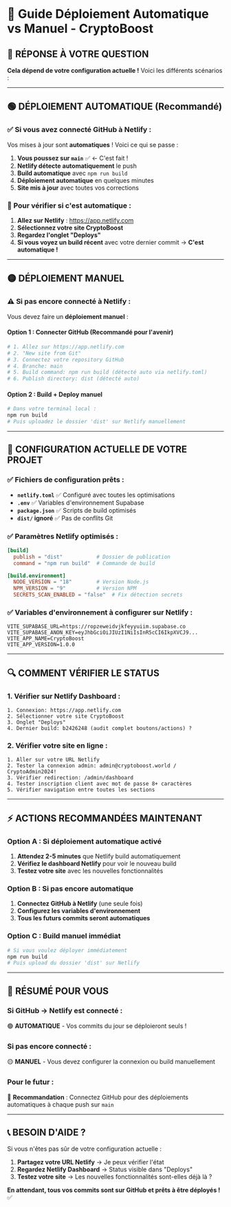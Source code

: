 # 🔄 Guide Déploiement Automatique vs Manuel - CryptoBoost

## 🤔 **RÉPONSE À VOTRE QUESTION**

**Cela dépend de votre configuration actuelle !** Voici les différents scénarios :

---

## 🟢 **DÉPLOIEMENT AUTOMATIQUE (Recommandé)**

### **✅ Si vous avez connecté GitHub à Netlify :**

Vos mises à jour sont **automatiques** ! Voici ce qui se passe :

1. **Vous poussez sur `main`** ✅ ← C'est fait !
2. **Netlify détecte automatiquement** le push
3. **Build automatique** avec `npm run build`
4. **Déploiement automatique** en quelques minutes
5. **Site mis à jour** avec toutes vos corrections

### **🎯 Pour vérifier si c'est automatique :**
1. **Allez sur Netlify** : https://app.netlify.com
2. **Sélectionnez votre site CryptoBoost**
3. **Regardez l'onglet "Deploys"**
4. **Si vous voyez un build récent** avec votre dernier commit → **C'est automatique !**

---

## 🟡 **DÉPLOIEMENT MANUEL**

### **⚠️ Si pas encore connecté à Netlify :**

Vous devez faire un **déploiement manuel** :

#### **Option 1 : Connecter GitHub (Recommandé pour l'avenir)**
```bash
# 1. Allez sur https://app.netlify.com
# 2. "New site from Git"
# 3. Connectez votre repository GitHub
# 4. Branche: main
# 5. Build command: npm run build (détecté auto via netlify.toml)
# 6. Publish directory: dist (détecté auto)
```

#### **Option 2 : Build + Deploy manuel**
```bash
# Dans votre terminal local :
npm run build
# Puis uploadez le dossier 'dist' sur Netlify manuellement
```

---

## 🚀 **CONFIGURATION ACTUELLE DE VOTRE PROJET**

### **✅ Fichiers de configuration prêts :**
- **`netlify.toml`** ✅ Configuré avec toutes les optimisations
- **`.env`** ✅ Variables d'environnement Supabase
- **`package.json`** ✅ Scripts de build optimisés
- **`dist/` ignoré** ✅ Pas de conflits Git

### **✅ Paramètres Netlify optimisés :**
```toml
[build]
  publish = "dist"           # Dossier de publication
  command = "npm run build"  # Commande de build

[build.environment]
  NODE_VERSION = "18"        # Version Node.js
  NPM_VERSION = "9"          # Version NPM
  SECRETS_SCAN_ENABLED = "false"  # Fix détection secrets
```

### **✅ Variables d'environnement à configurer sur Netlify :**
```
VITE_SUPABASE_URL=https://ropzeweidvjkfeyyuiim.supabase.co
VITE_SUPABASE_ANON_KEY=eyJhbGciOiJIUzI1NiIsInR5cCI6IkpXVCJ9...
VITE_APP_NAME=CryptoBoost
VITE_APP_VERSION=1.0.0
```

---

## 🔍 **COMMENT VÉRIFIER LE STATUS**

### **1. Vérifier sur Netlify Dashboard :**
```
1. Connexion: https://app.netlify.com
2. Sélectionner votre site CryptoBoost
3. Onglet "Deploys"
4. Dernier build: b2426248 (audit complet boutons/actions) ?
```

### **2. Vérifier votre site en ligne :**
```
1. Aller sur votre URL Netlify
2. Tester la connexion admin: admin@cryptoboost.world / CryptoAdmin2024!
3. Vérifier redirection: /admin/dashboard
4. Tester inscription client avec mot de passe 8+ caractères
5. Vérifier navigation entre toutes les sections
```

---

## ⚡ **ACTIONS RECOMMANDÉES MAINTENANT**

### **Option A : Si déploiement automatique activé**
1. **Attendez 2-5 minutes** que Netlify build automatiquement
2. **Vérifiez le dashboard Netlify** pour voir le nouveau build
3. **Testez votre site** avec les nouvelles fonctionnalités

### **Option B : Si pas encore automatique**
1. **Connectez GitHub à Netlify** (une seule fois)
2. **Configurez les variables d'environnement**
3. **Tous les futurs commits seront automatiques**

### **Option C : Build manuel immédiat**
```bash
# Si vous voulez déployer immédiatement
npm run build
# Puis upload du dossier 'dist' sur Netlify
```

---

## 🎯 **RÉSUMÉ POUR VOUS**

### **Si GitHub → Netlify est connecté :**
🟢 **AUTOMATIQUE** - Vos commits du jour se déploieront seuls !

### **Si pas encore connecté :**
🟡 **MANUEL** - Vous devez configurer la connexion ou build manuellement

### **Pour le futur :**
🚀 **Recommandation** : Connectez GitHub pour des déploiements automatiques à chaque push sur `main`

---

## 📞 **BESOIN D'AIDE ?**

Si vous n'êtes pas sûr de votre configuration actuelle :
1. **Partagez votre URL Netlify** → Je peux vérifier l'état
2. **Regardez Netlify Dashboard** → Status visible dans "Deploys"
3. **Testez votre site** → Les nouvelles fonctionnalités sont-elles déjà là ?

**En attendant, tous vos commits sont sur GitHub et prêts à être déployés !** ✅